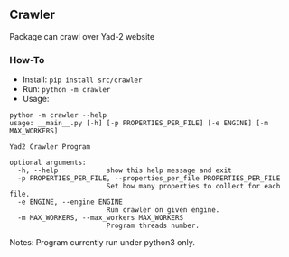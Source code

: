 ## Crawler

Package can crawl over Yad-2 website

### How-To

- Install: `pip install src/crawler`
- Run: `python -m crawler`
- Usage:<br>
```
python -m crawler --help
usage: __main__.py [-h] [-p PROPERTIES_PER_FILE] [-e ENGINE] [-m MAX_WORKERS]

Yad2 Crawler Program

optional arguments:
  -h, --help            show this help message and exit
  -p PROPERTIES_PER_FILE, --properties_per_file PROPERTIES_PER_FILE
                        Set how many properties to collect for each file.
  -e ENGINE, --engine ENGINE
                        Run crawler on given engine.
  -m MAX_WORKERS, --max_workers MAX_WORKERS
                        Program threads number.
```

Notes: Program currently run under python3 only.
